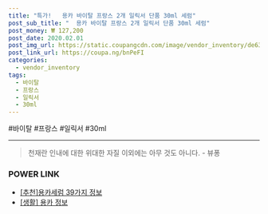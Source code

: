 ```yaml
--- 
title: "특가!   용카 바이탈 프랑스 2개 일릭서 단품 30ml 세럼" 
post_sub_title: "  용카 바이탈 프랑스 2개 일릭서 단품 30ml 세럼" 
post_money: ₩ 127,200 
post_date: 2020.02.01 
post_img_url: https://static.coupangcdn.com/image/vendor_inventory/de63/8a80f2994e4608ea2b1790d916868473aa75a3ebf8113aebc81dac90f49a.jpg 
post_link_url: https://coupa.ng/bnPeFI 
categories: 
  - vendor_inventory 
tags: 
  - 바이탈 
  - 프랑스 
  - 일릭서 
  - 30ml 
--- 
```

  #바이탈 #프랑스 #일릭서 #30ml 
<hr> 

> 천재란 인내에 대한 위대한 자질 이외에는 아무 것도 아니다. - 뷰퐁 


### POWER LINK

* <a href="https://blog.naver.com/fasyy4321/221792387235" target="_blank">[추천]용카세럼 39가지 정보</a>
* <a href="https://blog.naver.com/fash111/221767778205" target="_blank"> [생활] 용카 정보 </a>
